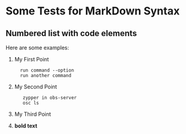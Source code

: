 # Some Tests for MarkDown Syntax

## Numbered list with code elements

Here are some examples:


1. My First Point

         run command --option
         run another command

2. My Second Point

          zypper in obs-server
          osc ls

3. My Third Point
4. **bold text**
